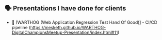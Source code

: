 ## 🗣 Presentations I have done for clients

- 🐗 [WARTHOG (Web Application Regression Test Hand Of Good)] - CI/CD pipeline (https://mesketh.github.io/WARTHOG-DigitalChampionsMeetup-Presentation/index.html#11)


